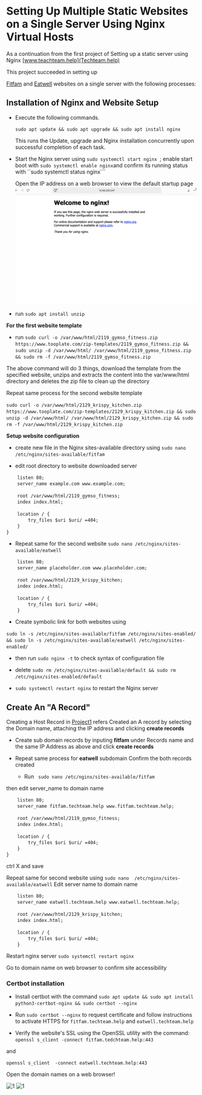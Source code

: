 # Setting Up Multiple Static Websites on a Single Server Using Nginx Virtual Hosts

As a continuation from the first project of Setting up a static server using Nginx [www.teachteam.help](Techteam.help)

This project succeeded in setting up 

[Fitfam](www.fitfam.techteam.help) and [Eatwell](www.eatwell.techteam.help) websites on a single server  with the following processes:



## Installation of  Nginx and Website Setup 

- Execute the following commands.

    ```
    sudo apt update && sudo apt upgrade && sudo apt install nginx
    ````

    This runs the Update, upgrade and Nginx installation concurrently upon successful completion of each task.


- Start the Nginx server using ``sudo systemctl start nginx ``; enable start boot with ``sudo systemctl enable nginx``and confirm its running status with ``sudo systemctl status nginx```

    Open the IP address on a web browser to view the default startup page
![nginx](/Project2/Image/Nginx.png)

- run ``sudo apt install unzip``


**For the first website template**
- run ``sudo curl -o /var/www/html/2119_gymso_fitness.zip https://www.tooplate.com/zip-templates/2119_gymso_fitness.zip && sudo unzip -d /var/www/html/ /var/www/html/2119_gymso_fitness.zip && sudo rm -f /var/www/html/2119_gymso_fitness.zip``

The above command will do 3 things, download the template from the specified website, unzips and extracts the content into the var/www/html directory and deletes the zip file to clean up the directory 

Repeat same process for the second website template 

``sudo curl -o /var/www/html/2129_krispy_kitchen.zip https://www.tooplate.com/zip-templates/2129_krispy_kitchen.zip && sudo unzip -d /var/www/html/ /var/www/html/2129_krispy_kitchen.zip && sudo rm -f /var/www/html/2129_krispy_kitchen.zip``



**Setup website configuration**

- create new file in the Nginx sites-available directory using ``sudo nano /etc/nginx/sites-available/fitfam``

- edit root directory to website downloaded server 
``` server {
    listen 80;
    server_name example.com www.example.com;

    root /var/www/html/2119_gymso_fitness;
    index index.html;

    location / {
        try_files $uri $uri/ =404;
    }
} 
```

- Repeat same for the second website  ``sudo nano /etc/nginx/sites-available/eatwell``

``` server {
    listen 80;
    server_name placeholder.com www.placeholder.com;

    root /var/www/html/2129_krispy_kitchen;
    index index.html;

    location / {
        try_files $uri $uri/ =404;
    }

````

- Create symbolic link for both websites using 

```sudo ln -s /etc/nginx/sites-available/fitfam /etc/nginx/sites-enabled/ && sudo ln -s /etc/nginx/sites-available/eatwell /etc/nginx/sites-enabled/ ```

- then run ```sudo nginx -t``` to check syntax  of configuration file

- delete ```sudo rm /etc/nginx/sites-available/default &&
sudo rm /etc/nginx/sites-enabled/default```


- ```sudo systemctl restart nginx``` to restart the Nginx server


## Create An "A Record"
Creating a Host Record in [Project1](https://github.com/otuansa/FINALDEVOPS/blob/main/project1.md) refers 
Created an A record by selecting the Domain name, attaching the IP address and clicking **create records** 
- Create sub domain records by inputing **fitfam** under Records name and the same IP Address as above and click **create records**
- Repeat same process for **eatwell** subdomain 
Confirm the both records created


    - Run ```` sudo nano /etc/nginx/sites-available/fitfam````

then edit server_name to domain name

``` server {
    listen 80;
    server_name fitfam.techteam.help www.fitfam.techteam.help;

    root /var/www/html/2119_gymso_fitness;
    index index.html;

    location / {
        try_files $uri $uri/ =404;
    }
} 
```
ctrl X and save

Repeat same for second website using ```sudo nano  /etc/nginx/sites-available/eatwell``` 
Edit server name to domain name 


``` server {
    listen 80;
    server_name eatwell.techteam.help www.eatwell.techteam.help;

    root /var/www/html/2129_krispy_kitchen;
    index index.html;

    location / {
        try_files $uri $uri/ =404;
    }

````


Restart nginx server ```sudo systemctl restart nginx```

Go to domain name on web browser to confirm site accessibility

### Certbot installation 
- Install certbot with the command ````sudo apt update && sudo apt install python3-certbot-nginx && sudo certbot --nginx```` 

- Run ````sudo certbot --nginx```` to request certificate and follow instructions to activate HTTPS for ````fitfam.techteam.help```` and ````eatwell.techteam.help````

- Verify the website's SSL using the OpenSSL utility with the command: ````openssl s_client -connect fitfam.tedchteam.help:443```` 

and

    openssl s_client  -connect eatwell.techteam.help:443

Open the domain names on a web browser!

![1](/Project2/Image/SecureFitfam.png)
![1](/Project2/Image/secure%20eatwell.png)
